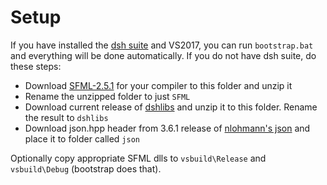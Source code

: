 # Setup

If you have installed the [dsh suite](https://github.com/nerudaj/dsh) and VS2017, you can run `bootstrap.bat` and everything will be done automatically. If you do not have dsh suite, do these steps:

 * Download [SFML-2.5.1](https://www.sfml-dev.org/files/SFML-2.5.1-windows-vc15-32-bit.zip) for your compiler to this folder and unzip it
 * Rename the unzipped folder to just `SFML`
 * Download current release of [dshlibs](https://github.com/nerudaj/dsh/releases/download/v0.6.2/dshlibs-0.6.2-vs2019-x64.zip) and unzip it to this folder. Rename the result to `dshlibs`
 * Download json.hpp header from 3.6.1 release of [nlohmann's json](https://github.com/nlohmann/json/releases/download/v3.6.1/json.hpp) and place it to folder called `json`

Optionally copy appropriate SFML dlls to `vsbuild\Release` and `vsbuild\Debug` (bootstrap does that).